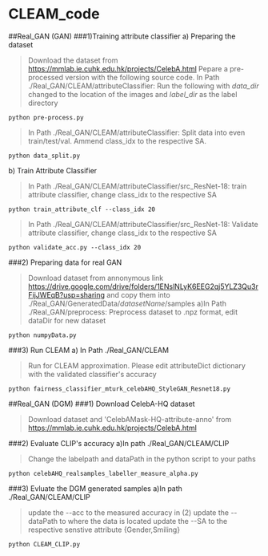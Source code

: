 # CLEAM_code

##Real_GAN (GAN)
###1)Training attribute classifier
a) Preparing the dataset
> Download the dataset from https://mmlab.ie.cuhk.edu.hk/projects/CelebA.html
> Pepare a pre-processed version with the following source code.
> In Path ./Real_GAN/CLEAM/attributeClassifier: Run the following with *data_dir* changed to the location of the images and *label_dir* as the label directory
```
python pre-process.py
```
> In Path ./Real_GAN/CLEAM/attributeClassifier: Split data into even train/test/val. Ammend class_idx to the respective SA.
```
python data_split.py
```
b) Train Attribute Classifier
>In Path ./Real_GAN/CLEAM/attributeClassifier/src_ResNet-18: train attribute classifier, change class_idx to the respective SA
```
python train_attribute_clf --class_idx 20
```
>In Path ./Real_GAN/CLEAM/attributeClassifier/src_ResNet-18: Validate attribute classifier, change class_idx to the respective SA
```
python validate_acc.py --class_idx 20
```

###2) Preparing data for real GAN
> Download dataset from annonymous link https://drive.google.com/drive/folders/1ENslNLyK6EEG2qj5YLZ3Qu3rFijJWEqB?usp=sharing and copy them into ./Real_GAN/GeneratedData/*datasetName*/samples
a)In Path ./Real_GAN/preprocess: Preprocess dataset to .npz format, edit dataDir for new dataset
```
python numpyData.py
```


###3) Run CLEAM
a) In Path ./Real_GAN/CLEAM
> Run for CLEAM approximation. Please edit attributeDict dictionary with the validated classifier's accuracy
```
python fairness_classifier_mturk_celebAHQ_StyleGAN_Resnet18.py
```



##Real_GAN (DGM)
###1) Download CelebA-HQ dataset
> Download dataset and 'CelebAMask-HQ-attribute-anno' from https://mmlab.ie.cuhk.edu.hk/projects/CelebA.html

###2) Evaluate CLIP's accuracy
a)In path ./Real_GAN/CLEAM/CLIP
>Change the labelpath and dataPath in the python script to your paths
```
python celebAHQ_realsamples_labeller_measure_alpha.py
```

###3) Evluate the DGM generated samples
a)In path ./Real_GAN/CLEAM/CLIP
> update the --acc to the measured accuracy in (2)
> update the --dataPath to where the data is located
> update the --SA to the respective senstive attribute {Gender,Smiling}
```
python CLEAM_CLIP.py
```
